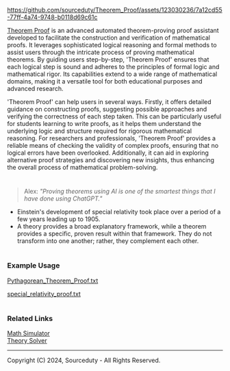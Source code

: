 https://github.com/sourceduty/Theorem_Proof/assets/123030236/7a12cd55-77ff-4a74-9748-b0118d69c61c

[Theorem Proof](https://chatgpt.com/g/g-WuFNdZgXe-theorem-proof) is an advanced automated theorem-proving proof assistant developed to facilitate the construction and verification of mathematical proofs. It leverages sophisticated logical reasoning and formal methods to assist users through the intricate process of proving mathematical theorems. By guiding users step-by-step, 'Theorem Proof' ensures that each logical step is sound and adheres to the principles of formal logic and mathematical rigor. Its capabilities extend to a wide range of mathematical domains, making it a versatile tool for both educational purposes and advanced research.

'Theorem Proof' can help users in several ways. Firstly, it offers detailed guidance on constructing proofs, suggesting possible approaches and verifying the correctness of each step taken. This can be particularly useful for students learning to write proofs, as it helps them understand the underlying logic and structure required for rigorous mathematical reasoning. For researchers and professionals, 'Theorem Proof' provides a reliable means of checking the validity of complex proofs, ensuring that no logical errors have been overlooked. Additionally, it can aid in exploring alternative proof strategies and discovering new insights, thus enhancing the overall process of mathematical problem-solving.

#

> Alex: *"Proving theorems using AI is one of the smartest things that I have done using ChatGPT."*

- Einstein's development of special relativity took place over a period of a few years leading up to 1905.
- A theory provides a broad explanatory framework, while a theorem provides a specific, proven result within that framework. They do not transform into one another; rather, they complement each other.

#
### Example Usage

[Pythagorean_Theorem_Proof.txt](https://github.com/sourceduty/Theorem_Proof/files/15377931/Pythagorean_Theorem_Proof.txt)

[special_relativity_proof.txt](https://github.com/sourceduty/Theorem_Proof/files/15378091/special_relativity_proof.txt)

#
### Related Links

[Math Simulator](https://github.com/sourceduty/Math_Simulator)
<br>
[Theory Solver](https://chat.openai.com/g/g-7Xrh3rjDS-theory-solver)

***
Copyright (C) 2024, Sourceduty - All Rights Reserved.
